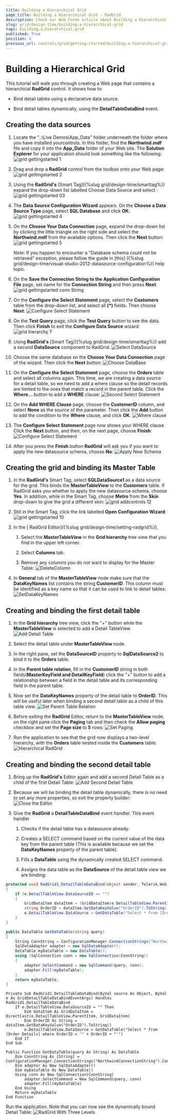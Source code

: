 ```yaml
---
title: Building a Hierarchical Grid
page_title: Building a Hierarchical Grid - RadGrid
description: Check our Web Forms article about Building a Hierarchical Grid.
slug: grid/design-time/building-a-hierarchical-grid
tags: building,a,hierarchical,grid
published: True
position: 8
previous_url: controls/grid/getting-started/building-a-hierarchical-grid
---
```


# Building a Hierarchical Grid



This tutorial will walk you through creating a Web page that contains a hierarchical **RadGrid** control. It shows how to:

* Bind detail tables using a declarative data source.

* Bind detail tables dynamically, using the **DetailTableDataBind** event.

## Creating the data sources

1. Locate the "..\Live Demos\App_Data" folder underneath the folder where you have installed yourcontrols. In this folder, find the **Northwind.mdf** file and copy it into the **App_Data** folder of your Web site. The **Solution Explorer** for your application should look something like the following:
![grid gettingstarted 1](images/grid_gettingstarted1.png)

1. Drag and drop a **RadGrid** control from the toolbox onto your Web page:
![grid gettingstarted 2](images/grid_gettingstarted2.JPG)

1. Using the **RadGrid's** [Smart Tag]({%slug grid/design-time/smarttag%}) expand the drop-down list labelled Choose Data Source and select **<New data source...>**:
![grid gettingstarted 03](images/grid_gettingstarted03.JPG)

1. The **Data Source Configuration Wizard** appears. On the **Choose a Data Source Type** page, select **SQL Database** and click **OK**:
![grid gettingstarted 4](images/grid_gettingstarted4.png)

1. On the **Choose Your Data Connection** page, expand the drop-down list by clicking the little triangle on the right side and select the **Northwind.mdf** from the available options. Then click the **Next** button:
![grid gettingstarted 5](images/grid_gettingstarted5.png)

	_Note_: If you happen to encounter a "Database schema could not be retrieved" exception, please follow the guide in [this] ({%slug grid/design-time/visual-studio-2012-datasource-configuration%}) help topic.
1. On the **Save the Connection String to the Application Configuration File** page, set name for the **Connection String** and then press **Next**:
![grid gettingstarted conn String](images/grid_gettingstarted_connString.png)

1. On the **Configure the Select Statement** page, select the **Customers** table from the drop-down list, and select all **(*)** fields. Then choose **Next**:
![Configure Select Statement](../images/grid_hierarchy6.png)

1. On the **Test Query** page, click the **Test Query** button to see the data. Then click **Finish** to exit the **Configure Data Source** wizard:
![grid hierarchy 7](../images/grid_hierarchy7.png)

1. Using **RadGrid's** [Smart Tag]({%slug grid/design-time/smarttag%}) add a second **DataSource** component to RadGrid.
![Select DataSource](../images/grid_hierarchy4_1.png)

1. Choose the same database on the **Choose Your Data Connection** page of the wizard. Then click the **Next** button:
![Choose DataBase](../images/grid_hierarchy7_1.png)

1. On the **Configure the Select Statement** page, choose the **Orders** table and select all columns again. This time, we are creating a data source for a detail table, so we need to add a where clause so the detail records are limited to the ones that match a record in the parent table. Click the **Where...** button to add a **WHERE** clause:
![Second Select Statement](../images/grid_hierarchy8.png)

1. On the **Add WHERE Clause** page, choose the **CustomerID** column, and select **None** as the source of the parameter. Then click the **Add** button to add the condition to the **Where** clause, and click **OK**.
![Where clause](../images/grid_hierarchy9.png)

1. The **Configure Select Statement** page now shows your WHERE clause. Click the **Next** button, and then, on the next page, choose **Finish**:
![Configure Select Statement](../images/grid_hierarchy10.png)

1. After you press the **Finish** button **RadGrid** will ask you if you want to apply the new datasource schema, choose **No**:
![Apply New Schema](../images/grid_hierarchy11.png)

## Creating the grid and binding its Master Table

1. In the **RadGrid's** Smart Tag, select **SQLDataSource1** as a data source for the grid. This binds the **MasterTableView** to the **Customers** table. If RadGrid asks you whether to apply the new datasource schema, choose **Yes**. In addition, while in the Smart Tag, choose **Metro** from the **Skin** drop-down to give the grid a different skin:
![grid addcontrols 12](../images/grid_addcontrols12.png)

1. Still in the Smart Tag, click the link labelled **Open Configuration Wizard**:
![grid gettingstarted 10](images/grid_gettingstarted10.JPG)

1. In the [ RadGrid Editor]({%slug grid/design-time/setting-radgrid%}),

	1. Select the **MasterTableView** in the **Grid hierarchy** tree view that you find in the upper left corner.

	1. Select **Columns** tab.

	1. Remove any columns you do not want to display for the Master Table:
	![DeleteColumn](../images/grid_hierarchy13.png)

1. In **General** tab of the **MasterTableView** node make sure that the **DataKeyNames** list contains the string **CustomerID**. This column must be identified as a key name so that it can be used to link to detail tables:
![SetDataKeyNames](../images/grid_hierarchy14.png)

## Creating and binding the first detail table

1. In the **Grid hierarchy** tree view, click the "+" button while the **MasterTableView** is selected to add a Detail TableView.
![Add Detail Table](../images/grid_hierarchy15.png)

1. Select the detail table under **MasterTableView** node.

1. In the right pane, set the **DataSourceID** property to **SqlDataSource2** to bind it to the **Orders** table.

1. In the **Parent table relation**, fill in the **CustomerID** string in both fields(**MasterKeyField and DetailKeyField**) click the "+" button to add a relationship between a field in the detail table and its corresponding field in the parent table.

1. Now set the **DataKeyNames** property of the detail table to **OrderID**. This will be useful later when binding a second detail table as a child of this table view.
![Set Parent Table Relation](../images/grid_hierarchy16.png)

1. Before exiting the **RadGrid** Editor, return to the **MasterTableView** node, on the right pane click the **Paging** tab and then check the **Allow paging** checkbox and set the **Page size** to **5** rows:
![Set Paging](../images/grid_hierarchy17.png)

1. Run the application to see that the grid now displays a two-level hierarchy, with the **Orders** table nested inside the **Customers** table:
![Hierarchical RadGrid](../images/grid_hierarchy18.png)

## Creating and binding the second detail table

1. Bring up the **RadGrid's** Editor again and add a second Detail Table as a child of the first Detail Table:
![Add Second Detail Table](../images/grid_hierarchy19.png)

1. Because we will be binding the detail table dynamically, there is no need to set any more properties, so exit the property builder:
![Close the Editor](../images/grid_hierarchy20.png)

1. Give the **RadGrid** a **DetailTableDataBind** event handler. This event handler

	1. Checks if the detail table has a datasource already.

	1. Creates a SELECT command based on the current value of the data key from the parent table (This is available because we set the **DataKeyNames** property of the parent table).

	1. Fills a **DataTable** using the dynamically created SELECT command.

	1. Assigns the data table as the **DataSource** of the detail table view we are binding:

````C#
protected void RadGrid1_DetailTableDataBind(object sender, Telerik.Web.UI.GridDetailTableDataBindEventArgs e)
{
	if (e.DetailTableView.DataSourceID == "")
	{
		GridDataItem dataItem = (GridDataItem)e.DetailTableView.ParentItem;
		string OrderID = dataItem.GetDataKeyValue("OrderID").ToString();
		e.DetailTableView.DataSource = GetDataTable("Select * from [Order Details] where OrderID = '" + OrderID + "'");
	}
}

public DataTable GetDataTable(string query)
{
	String ConnString = ConfigurationManager.ConnectionStrings["NorthwindConnectionString"].ConnectionString;
	SqlDataAdapter adapter = new SqlDataAdapter();
	DataTable myDataTable = new DataTable();
	using (SqlConnection conn = new SqlConnection(ConnString))
	{
		adapter.SelectCommand = new SqlCommand(query, conn);
		adapter.Fill(myDataTable);
	}
	return myDataTable;
}
````
````VB
Private Sub RadGrid1_DetailTableDataBind(ByVal source As Object, ByVal e As GridDetailTableDataBindEventArgs) Handles RadGrid1.DetailTableDataBind
	If e.DetailTableView.DataSourceID = "" Then
		Dim dataItem As GridDataItem = DirectCast(e.DetailTableView.ParentItem, GridDataItem)
		Dim OrderID As String = dataItem.GetDataKeyValue("OrderID").ToString()
		e.DetailTableView.DataSource = GetDataTable("Select * from [Order Details] where OrderID = '" + OrderID + "'")
	End If
End Sub

Public Function GetDataTable(query As String) As DataTable
	Dim ConnString As [String] = ConfigurationManager.ConnectionStrings("NorthwindConnectionString").ConnectionString
	Dim adapter As New SqlDataAdapter()
	Dim myDataTable As New DataTable()
	Using conn As New SqlConnection(ConnString)
		adapter.SelectCommand = New SqlCommand(query, conn)
		adapter.Fill(myDataTable)
	End Using
	Return myDataTable
End Function
````

Run the application. Note that you can now see the dynamically bound Detail Table:
![RadGrid With Three Levels](../images/grid_hierarchy21.png)
